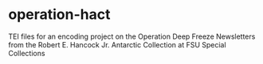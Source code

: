 # operation-hact
TEI files for an encoding project on the Operation Deep Freeze Newsletters from the Robert E. Hancock Jr. Antarctic Collection at FSU Special Collections
